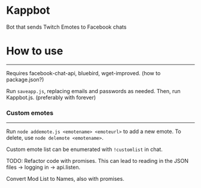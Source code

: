# Kappbot
Bot that sends Twitch Emotes to Facebook chats

# How to use
-----
Requires facebook-chat-api, bluebird, wget-improved. (how to package.json?)

Run `saveapp.js`, replacing emails and passwords as needed. Then, run Kappbot.js. (preferably with forever)

### Custom emotes
-----
Run `node addemote.js <emotename> <emoteurl>` to add a new emote. To delete, use `node delemote <emotename>`.

Custom emote list can be enumerated with `!customlist` in chat.

TODO: Refactor code with promises. This can lead to reading in the JSON files -> logging in -> api.listen.

Convert Mod List to Names, also with promises.
